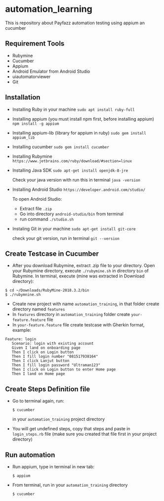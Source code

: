 # automation_learning
This is repository about Payfazz automation testing using appium an cucumber

## Requirement Tools
* Rubymine
* Cucumber
* Appium
* Android Emulator from Android Studio
* uiautomatorviewer
* Git

## Installation
* Installing Ruby in your machine
  ``sudo apt install ruby-full``
  
* Installing appium (you must install npm first, before installing appium)
  ``npm install -g appium``
  
* Installing appium-lib (library for appium in ruby)
  ``sudo gem install appium_lib``
 
* Installing cucumber
  ``sudo gem install cucumber``
  
* Installing Rubymine
  ``https://www.jetbrains.com/ruby/download/#section=linux``
  
* Installing Java SDK
  ``sudo apt-get install openjdk-8-jre``
  
  Check your java version with run this in terminal ``java -version``
  
* Installing Android Studio
  ``https://developer.android.com/studio/``
  
  To open Android Studio:
  * Extract file ``.zip``
  * Go into directory ``android-studio/bin`` from terminal
  * run command ``./studio.sh``
  
* Instaling Git in your machine
  ``sudo apt-get install git-core``
  
  check your git version, run in terminal
  ``git --version``
  
## Create Testcase in Cucumber
* After you download Rubymine, extract .zip file to your directory. Open your Rubymine directory, execute ``./rubymine.sh`` in directory ``bin`` of Rubymine. In terminal, execute (mine was extracted in Download directory):
```
$ cd ~/Downloads/RubyMine-2018.3.2/bin
$ ./rubymnine.sh
```
* Create new project with name ``automation_training``, in that folder create directory named ``features``
* In ``features`` directory in ``automation_training`` folder create ``your-feature.feature`` file
* In ``your-feature.feature`` file create testcase with Gherkin format, example:

```
Feature: login
   Scenario: login with existing account
   Given I land on onboarding page
   Then I click on Login button
   Then I fill login number "081517938164"
   Then I click Lanjut button
   Then I fill login password "Ultraman123"
   Then I click on Login button to enter Home page
   Then I land on Home page
```

## Create Steps Definition file
* Go to terminal again, run:

  ``$ cucumber``
  
    in your ``automation_training`` project directory
    
 * You will get undefined steps, copy that steps and paste in ``login_steps.rb`` file (make sure you created that file first in your project directory)
 
## Run automation
* Run appium, type in terminal in new tab:

  ``$ appium``
  
* From terminal, run in your ``automation_training`` directory 
   
   ``$ cucumber``
